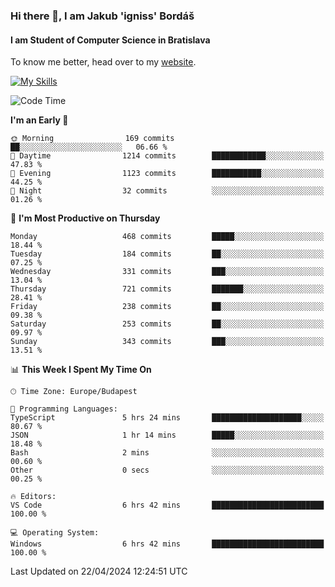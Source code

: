 ### Hi there 👋, I am Jakub 'igniss' Bordáš

#### I am Student of Computer Science in Bratislava
To know me better, head over to my [website](https://bordas.sk).

[![My Skills](https://skillicons.dev/icons?i=js,html,css,figma,svelte,java,kotlin,python,postgresql,typescript,nest,nodejs)](https://bordas.sk)


<!--START_SECTION:waka-->
![Code Time](http://img.shields.io/badge/Code%20Time-1%2C473%20hrs%2019%20mins-blue)

**I'm an Early 🐤** 

```text
🌞 Morning                169 commits         ██░░░░░░░░░░░░░░░░░░░░░░░   06.66 % 
🌆 Daytime                1214 commits        ████████████░░░░░░░░░░░░░   47.83 % 
🌃 Evening                1123 commits        ███████████░░░░░░░░░░░░░░   44.25 % 
🌙 Night                  32 commits          ░░░░░░░░░░░░░░░░░░░░░░░░░   01.26 % 
```
📅 **I'm Most Productive on Thursday** 

```text
Monday                   468 commits         █████░░░░░░░░░░░░░░░░░░░░   18.44 % 
Tuesday                  184 commits         ██░░░░░░░░░░░░░░░░░░░░░░░   07.25 % 
Wednesday                331 commits         ███░░░░░░░░░░░░░░░░░░░░░░   13.04 % 
Thursday                 721 commits         ███████░░░░░░░░░░░░░░░░░░   28.41 % 
Friday                   238 commits         ██░░░░░░░░░░░░░░░░░░░░░░░   09.38 % 
Saturday                 253 commits         ██░░░░░░░░░░░░░░░░░░░░░░░   09.97 % 
Sunday                   343 commits         ███░░░░░░░░░░░░░░░░░░░░░░   13.51 % 
```


📊 **This Week I Spent My Time On** 

```text
🕑︎ Time Zone: Europe/Budapest

💬 Programming Languages: 
TypeScript               5 hrs 24 mins       ████████████████████░░░░░   80.67 % 
JSON                     1 hr 14 mins        █████░░░░░░░░░░░░░░░░░░░░   18.48 % 
Bash                     2 mins              ░░░░░░░░░░░░░░░░░░░░░░░░░   00.60 % 
Other                    0 secs              ░░░░░░░░░░░░░░░░░░░░░░░░░   00.25 % 

🔥 Editors: 
VS Code                  6 hrs 42 mins       █████████████████████████   100.00 % 

💻 Operating System: 
Windows                  6 hrs 42 mins       █████████████████████████   100.00 % 
```


 Last Updated on 22/04/2024 12:24:51 UTC
<!--END_SECTION:waka-->
